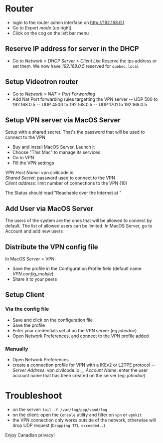 # Router
- login to the router admin interface on http://192.168.0.1
- Go to _Expert mode_ (up right)
- Click on the cog on the left bar menu

## Reserve IP address for server in the DHCP
- Go to _Network > DHCP Server > Client List_
Reserve the ips address or set them.
We now have _192.168.0.5_ reserved for `quebec.local`

## Setup Videotron router
- Go to _Network > NAT > Port Forwarding_
- Add Nat Port forwarding rules targetting the VPN server
-- UDP 500 to 192.168.0.5
-- UDP 4500 to 192.168.0.5
-- UDP 1701 to 192.168.0.5


## Setup VPN server via MacOS Server
Setup with a shared secret. That's the password that will be used to connect to the VPN
- Buy and install MacOS Server. Launch it
- Choose "This Mac" to manage its services 
- Go to VPN
- Fill the VPN settings

*VPN Host Name*: vpn.civilcode.io  
*Shared Secret*: password used to connect to the VPN  
*Client address*: limit number of connections to the VPN (10) 

The Status should read "Reachable over the Internet at <ip>"

## Add User via MacOS Server
The users of the system are the ones that will be allowed to connect by default. The list of allowed users can be limited.
In MacOS Server, go to Account and add new users


## Distribute the VPN config file
In MacOS Server > VPN:
- Save the profile in the Configuration Profile field (default name: _VPN.config_mobile_)
- Share it to your peers

## Setup Client
### Via the config file
- Save and click on the configuration file
- Save the profile
- Enter your credentials set at on the VPN server (eg _johndoe_)
- Open Network Preferences, and connect to the VPN profile added

### Manually
- Open Network Preferences
- create a connection profile for VPN with a IKEv2 or L2TPE protocol
-- *Server Address*: vpn.civilcode.io
__ *Account Name*: enter the user account name that has been created on the server (eg: _johndoe_)

# Troubleshoot
- on the server: `tail -f /var/log/ppp/vpnd/log`
- on the client: open the `Console` utility and filter on `vpn` or `vpnkit`
- the VPN connection only works outside of the network, otherwise will drop UDP request (`Dropping TTL exceeded..`)


Enjoy Canadian privacy! 
